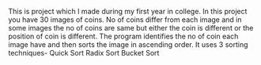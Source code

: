 This is project which I made during my first year in college.
In this project you have 30 images of coins. No of coins differ from each image and in some images the no of coins are same but either the coin is different or the position of coin is different.
The program identifies the no of coin each image have and then sorts the image in ascending order.
It uses 3 sorting techniques-
    Quick Sort
    Radix Sort
    Bucket Sort

